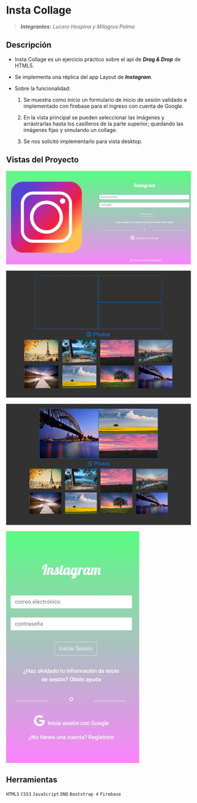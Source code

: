 # Insta Collage
>*__Integrantes:__ Lucero Hospina y Milagros Palma*

## Descripción

* Insta Collage es un ejercicio práctico sobre el api de _**Drag & Drop**_ de HTML5.

* Se implementa una réplica del app Layout de _**Instagram**_.

* Sobre la funcionalidad:

  1. Se muestra como inicio un formulario de inicio de sesión validado e implementado con firebase para el ingreso con cuenta de Google.

  2. En la vista principal se pueden seleccionar las imágenes y arrástrarlas hasta los casilleros de la parte superior; quedando las imágenes fijas y simulando un collage.

  3. Se nos solicitó implementarlo para vista desktop. 

## Vistas del Proyecto

![Sin titulo](assets/images/desktop-view.JPG)

![Sin titulo](assets/images/home-view.JPG)

![Sin titulo](assets/images/home-view-2.JPG)

![Sin titulo](assets/images/optional-mobile-view.JPG)

## Herramientas
`HTML5` `CSS3` `JavaScript` `DND` `Bootstrap 4` `Firebase`